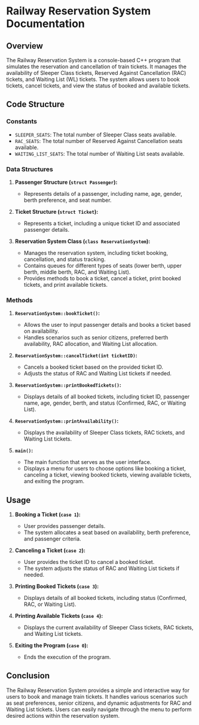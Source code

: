 # Railway Reservation System Documentation

## Overview

The Railway Reservation System is a console-based C++ program that simulates the reservation and cancellation of train tickets. It manages the availability of Sleeper Class tickets, Reserved Against Cancellation (RAC) tickets, and Waiting List (WL) tickets. The system allows users to book tickets, cancel tickets, and view the status of booked and available tickets.

## Code Structure

### Constants

- `SLEEPER_SEATS`: The total number of Sleeper Class seats available.
- `RAC_SEATS`: The total number of Reserved Against Cancellation seats available.
- `WAITING_LIST_SEATS`: The total number of Waiting List seats available.

### Data Structures

1. **Passenger Structure (`struct Passenger`):**

   - Represents details of a passenger, including name, age, gender, berth preference, and seat number.

2. **Ticket Structure (`struct Ticket`):**

   - Represents a ticket, including a unique ticket ID and associated passenger details.

3. **Reservation System Class (`class ReservationSystem`):**
   - Manages the reservation system, including ticket booking, cancellation, and status tracking.
   - Contains queues for different types of seats (lower berth, upper berth, middle berth, RAC, and Waiting List).
   - Provides methods to book a ticket, cancel a ticket, print booked tickets, and print available tickets.

### Methods

1. **`ReservationSystem::bookTicket()`:**

   - Allows the user to input passenger details and books a ticket based on availability.
   - Handles scenarios such as senior citizens, preferred berth availability, RAC allocation, and Waiting List allocation.

2. **`ReservationSystem::cancelTicket(int ticketID)`:**

   - Cancels a booked ticket based on the provided ticket ID.
   - Adjusts the status of RAC and Waiting List tickets if needed.

3. **`ReservationSystem::printBookedTickets()`:**

   - Displays details of all booked tickets, including ticket ID, passenger name, age, gender, berth, and status (Confirmed, RAC, or Waiting List).

4. **`ReservationSystem::printAvailability()`:**

   - Displays the availability of Sleeper Class tickets, RAC tickets, and Waiting List tickets.

5. **`main()`:**
   - The main function that serves as the user interface.
   - Displays a menu for users to choose options like booking a ticket, canceling a ticket, viewing booked tickets, viewing available tickets, and exiting the program.

## Usage

1. **Booking a Ticket (`case 1`):**

   - User provides passenger details.
   - The system allocates a seat based on availability, berth preference, and passenger criteria.

2. **Canceling a Ticket (`case 2`):**

   - User provides the ticket ID to cancel a booked ticket.
   - The system adjusts the status of RAC and Waiting List tickets if needed.

3. **Printing Booked Tickets (`case 3`):**

   - Displays details of all booked tickets, including status (Confirmed, RAC, or Waiting List).

4. **Printing Available Tickets (`case 4`):**

   - Displays the current availability of Sleeper Class tickets, RAC tickets, and Waiting List tickets.

5. **Exiting the Program (`case 0`):**
   - Ends the execution of the program.

## Conclusion

The Railway Reservation System provides a simple and interactive way for users to book and manage train tickets. It handles various scenarios such as seat preferences, senior citizens, and dynamic adjustments for RAC and Waiting List tickets. Users can easily navigate through the menu to perform desired actions within the reservation system.
